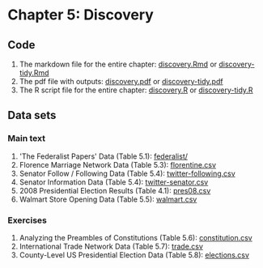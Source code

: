 # Chapter 5: Discovery

## Code
1. The markdown file for the entire chapter: [discovery.Rmd](discovery.Rmd) or [discovery-tidy.Rmd](discovery-tidy.Rmd)
2. The pdf file with outputs: [discovery.pdf](discovery.pdf) or [discovery-tidy.pdf](discovery-tidy.pdf)
3. The R script file for the entire chapter: [discovery.R](discovery.R) or [discovery-tidy.R](discovery-tidy.R)

## Data sets
### Main text
1. 'The Federalist Papers' Data (Table 5.1): [federalist/](federalist/)
2. Florence Marriage Network Data (Table 5.3): [florentine.csv](florentine.csv)
4. Senator Follow / Following Data (Table 5.4): [twitter-following.csv](twitter-following.csv)
5. Senator Information Data (Table 5.4): [twitter-senator.csv](twitter-senator.csv)
6. 2008 Presidential Election Results (Table 4.1): [pres08.csv](pres08.csv)
7. Walmart Store Opening Data (Table 5.5): [walmart.csv](walmart.csv)

### Exercises
1. Analyzing the Preambles of Constitutions (Table 5.6): [constitution.csv](constitution.csv)
2. International Trade Network Data (Table 5.7): [trade.csv](trade.csv)
3. County-Level US Presidential Election Data (Table 5.8): [elections.csv](elections.csv)
